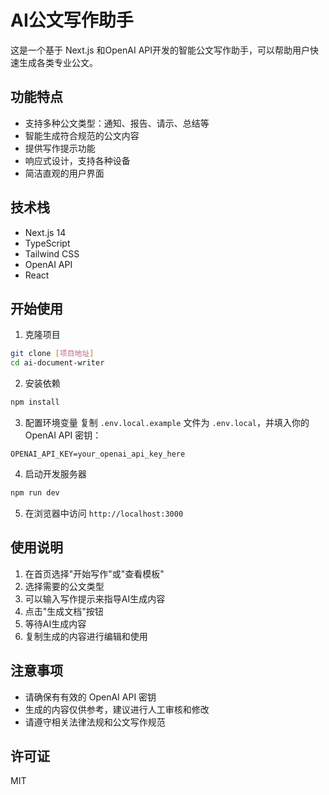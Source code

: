 # AI公文写作助手

这是一个基于 Next.js 和OpenAI API开发的智能公文写作助手，可以帮助用户快速生成各类专业公文。

## 功能特点

- 支持多种公文类型：通知、报告、请示、总结等
- 智能生成符合规范的公文内容
- 提供写作提示功能
- 响应式设计，支持各种设备
- 简洁直观的用户界面

## 技术栈

- Next.js 14
- TypeScript
- Tailwind CSS
- OpenAI API
- React

## 开始使用

1. 克隆项目
```bash
git clone [项目地址]
cd ai-document-writer
```

2. 安装依赖
```bash
npm install
```

3. 配置环境变量
复制 `.env.local.example` 文件为 `.env.local`，并填入你的 OpenAI API 密钥：
```
OPENAI_API_KEY=your_openai_api_key_here
```

4. 启动开发服务器
```bash
npm run dev
```

5. 在浏览器中访问 `http://localhost:3000`

## 使用说明

1. 在首页选择"开始写作"或"查看模板"
2. 选择需要的公文类型
3. 可以输入写作提示来指导AI生成内容
4. 点击"生成文档"按钮
5. 等待AI生成内容
6. 复制生成的内容进行编辑和使用

## 注意事项

- 请确保有有效的 OpenAI API 密钥
- 生成的内容仅供参考，建议进行人工审核和修改
- 请遵守相关法律法规和公文写作规范

## 许可证

MIT
